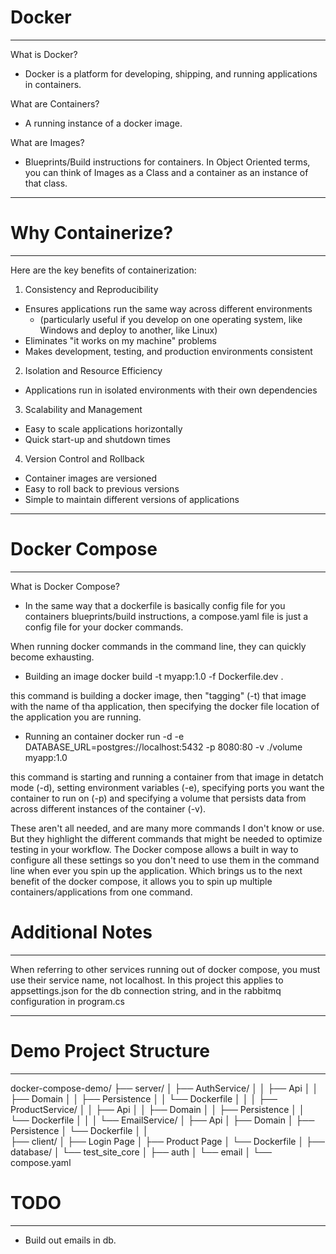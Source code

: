 # Docker
---

What is Docker?
- Docker is a platform for developing, shipping, and running applications in containers.

What are Containers? 
- A running instance of a docker image. 

What are Images?
- Blueprints/Build instructions for containers. In Object Oriented terms, you can think of Images as a Class and a container as an instance of that class. 

------------------------------------

# Why Containerize?
---
Here are the key benefits of containerization:

1. Consistency and Reproducibility
- Ensures applications run the same way across different environments 
    - (particularly useful if you develop on one operating system, like Windows and deploy to another, like Linux)
- Eliminates "it works on my machine" problems
- Makes development, testing, and production environments consistent

2. Isolation and Resource Efficiency
- Applications run in isolated environments with their own dependencies

3. Scalability and Management
- Easy to scale applications horizontally
- Quick start-up and shutdown times

4. Version Control and Rollback
- Container images are versioned
- Easy to roll back to previous versions
- Simple to maintain different versions of applications

------------------------------------

# Docker Compose 
---

What is Docker Compose?
- In the same way that a dockerfile is basically config file for you containers blueprints/build instructions, a compose.yaml file is just a config file for your docker commands. 

When running docker commands in the command line, they can quickly become exhausting.

- Building an image
docker build -t myapp:1.0 -f Dockerfile.dev .

this command is building a docker image, then "tagging" (-t) that image with the name of tha application, then specifying the docker file location of the application you are running. 

- Running an container
docker run -d -e DATABASE_URL=postgres://localhost:5432 -p 8080:80 -v ./volume myapp:1.0

this command is starting and running a container from that image in detatch mode (-d), setting environment variables (-e), specifying ports you want the container to run on (-p) and specifying a volume that persists data from across different instances of the container (-v).

These aren't all needed, and are many more commands I don't know or use. But they highlight the different commands that might be needed to optimize testing in your workflow. The Docker compose allows a built in way to configure all these settings so you don't need to use them in the command line when ever you spin up the application. Which brings us to the next benefit of the docker compose, it allows you to spin up multiple containers/applications from one command. 


# Additional Notes
---

When referring to other services running out of docker compose, you must use their service name, not localhost. In this project this applies to appsettings.json for the db connection string, and in the rabbitmq configuration in program.cs

------------------------------------

# Demo Project Structure
---

docker-compose-demo/
├── server/
│   ├── AuthService/
│   │   ├── Api
│   │   ├── Domain
│   │   ├── Persistence
│   │   └── Dockerfile
│   │
│   ├── ProductService/
│   │   ├── Api
│   │   ├── Domain
│   │   ├── Persistence
│   │   └── Dockerfile
│   │
│   └── EmailService/
│       ├── Api
│       ├── Domain
│       ├── Persistence
│       └── Dockerfile
│
│   
├── client/
│   ├── Login Page
│   ├── Product Page
│   └── Dockerfile
│
├── database/
│   └── test_site_core
│       ├── auth
│       └── email
│
└── compose.yaml


# TODO
---

- Build out emails in db.
